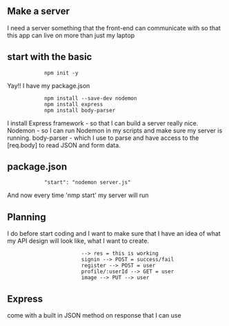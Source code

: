 ## Make a server 
I need a server something that the front-end can communicate with so that this app can live on more than just my laptop

## start with the basic
                npm init -y

Yay!! I have my package.json 

                npm install --save-dev nodemon
                npm install express
                npm install body-parser

I install 
	Express framework - so that I can build a server really nice.
	Nodemon - so I can run Nodemon in my scripts and make sure my server is running.
	body-parser - which I use to parse and have access to the [req.body] to read JSON and form data.

## package.json
                "start": "nodemon server.js"
And now every time 'nmp start' my server will run

## Planning 

I do before start coding and I want to make sure that I have an idea of what my API design will look like, what I want to create.

                            --> res = this is working
                            signin --> POST = success/fail
                            register --> POST = user
                            profile/:userId --> GET = user
                            image --> PUT --> user

## Express 
come with a built in JSON method on response that I can use 

